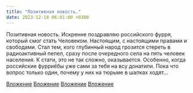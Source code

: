 ```yaml
---
title: "Позитивная новость."
date: 2023-12-18 06:01:00 +0300
---
```


Позитивная новость.
Искренне поздравляю российского фурря, который смог стать Человеком.
Настоящим, с настоящими правами и свободами. Стал тем, кого глубинный народ грозится стереть в радиоактивный пепел, сразу после очередного села на пять человек населения.
К стати, это не так сложно, оказывается. Особенно, когда российские фурриёбы уже сами за тебя на всу донатили.
Пока что вопрос только один, почему у них на тюрьме в шапках ходят...


[Вложение](https://vk.com/photo41076938_457250396)
[Вложение](https://vk.com/photo41076938_457250397)
[Вложение](https://vk.com/photo41076938_457250398)
[Вложение](https://vk.com/photo41076938_457250399)
